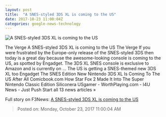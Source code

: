 ```yaml
---
layout: post
title:  "A SNES-styled 3DS XL is coming to the US"
date: 2017-10-23 11:00:04Z
categories: google-news-technology
---
```


![A SNES-styled 3DS XL is coming to the US](https://cdn.vox-cdn.com/thumbor/FNNF4vMuhfXUt9ysGkd4EOr2InE=/0x72:1200x700/fit-in/1200x630/cdn.vox-cdn.com/uploads/chorus_asset/file/9515701/DMzfHiDU8AA4VRk.jpg)

The Verge A SNES-styled 3DS XL is coming to the US The Verge If you were frustrated by the Europe-only release of the SNES-styled 3DS then today is a great day because the awesome-looking console is coming to the US, as spotted by Engadget. The 3DS XL SNES console is exclusive to Amazon and is currently on ... The US is getting a SNES-themed new 3DS XL too Engadget The SNES Edition New Nintendo 3DS XL Is Coming To The US After All Comicbook.com How Star Fox 2 Made It Into The Super Nintendo Classic Edition Siliconera USgamer - WorthPlaying.com - I4U News - Just Push Start all 13 news articles »


Full story on F3News: [A SNES-styled 3DS XL is coming to the US](http://www.f3nws.com/n/jmRGzB)

> Posted on: Monday, October 23, 2017 11:00:04 AM

